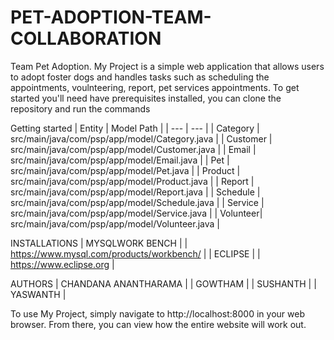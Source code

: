 # PET-ADOPTION-TEAM-COLLABORATION
Team Pet Adoption.
My Project is a simple web application that allows users to adopt foster dogs and handles tasks such as scheduling the appointments, voulnteering, report, pet services appointments.
To get started  you'll need  have prerequisites installed, you can clone the repository and run the commands



Getting started
| Entity | Model Path |
| --- | --- |
| Category | src/main/java/com/psp/app/model/Category.java |
| Customer | src/main/java/com/psp/app/model/Customer.java |
| Email | src/main/java/com/psp/app/model/Email.java |
| Pet | src/main/java/com/psp/app/model/Pet.java |
| Product | src/main/java/com/psp/app/model/Product.java |
| Report | src/main/java/com/psp/app/model/Report.java |
| Schedule | src/main/java/com/psp/app/model/Schedule.java |
| Service | src/main/java/com/psp/app/model/Service.java |
| Volunteer| src/main/java/com/psp/app/model/Volunteer.java |

INSTALLATIONS
| MYSQLWORK BENCH | | https://www.mysql.com/products/workbench/ |
| ECLIPSE | | https://www.eclipse.org |

AUTHORS
| CHANDANA ANANTHARAMA |
| GOWTHAM |
| SUSHANTH |
| YASWANTH |




To use My Project, simply navigate to http://localhost:8000 in your web browser. From there, you can view how the entire website will work out.





